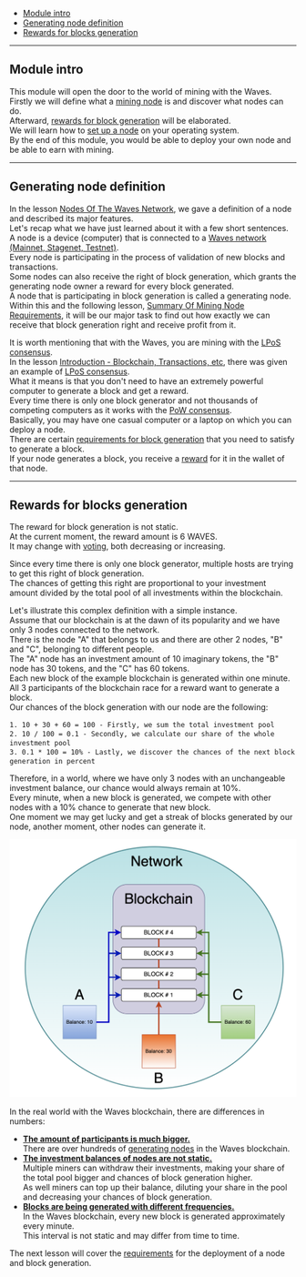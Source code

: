 - [Module intro](#module-intro)
- [Generating node definition](#generating-node-definition)
- [Rewards for blocks generation](#rewards-for-blocks-generation)

---

## Module intro ##

This module will open the door to the world of mining with the Waves.  
Firstly we will define what a [mining node](#miner-node-definition) is and discover what nodes can do.  
Afterward, [rewards for block generation]() will be elaborated.  
We will learn how to [set up a node]() on your operating system.  
By the end of this module, you would be able to deploy your own node and be able to earn with mining.  

---

## Generating node definition ##

In the lesson [Nodes Of The Waves Network](), we gave a definition of a node and described its major features.  
Let's recap what we have just learned about it with a few short sentences.  
A node is a device (computer) that is connected to a [Waves network (Mainnet, Stagenet, Testnet)]().  
Every node is participating in the process of validation of new blocks and transactions.  
Some nodes can also receive the right of block generation, which grants the generating node owner a reward for every block generated.  
A node that is participating in block generation is called a generating node.  
Within this and the following lesson, [Summary Of Mining Node Requirements](), it will be our major task to find out how exactly we can receive that block generation right and receive profit from it.  

It is worth mentioning that with the Waves, you are mining with the [LPoS consensus]().  
In the lesson [Introduction - Blockchain, Transactions, etc](), there was given an example of [LPoS consensus]().  
What it means is that you don't need to have an extremely powerful computer to generate a block and get a reward.  
Every time there is only one block generator and not thousands of competing computers as it works with the [PoW consensus]().  
Basically, you may have one casual computer or a laptop on which you can deploy a node.  
There are certain [requirements for block generation]() that you need to satisfy to generate a block.  
If your node generates a block, you receive a [reward](#rewards-for-blocks-generation) for it in the wallet of that node.  


---

## Rewards for blocks generation ##

The reward for block generation is not static.  
At the current moment, the reward amount is 6 WAVES.  
It may change with [voting](https://docs.waves.tech/en/blockchain/mining/mining-reward#voting), both decreasing or increasing.  

Since every time there is only one block generator, multiple hosts are trying to get this right of block generation.  
The chances of getting this right are proportional to your investment amount divided by the total pool of all investments within the blockchain.  
  
Let's illustrate this complex definition with a simple instance.  
Assume that our blockchain is at the dawn of its popularity and we have only 3 nodes connected to the network.  
There is the node "A" that belongs to us and there are other 2 nodes, "B" and "C", belonging to different people.   
The "A" node has an investment amount of 10 imaginary tokens, the "B" node has 30 tokens, and the "C" has 60 tokens.  
Each new block of the example blockchain is generated within one minute.  
All 3 participants of the blockchain race for a reward want to generate a block.  
Our chances of the block generation with our node are the following:
```
1. 10 + 30 + 60 = 100 - Firstly, we sum the total investment pool 
2. 10 / 100 = 0.1 - Secondly, we calculate our share of the whole investment pool
3. 0.1 * 100 = 10% - Lastly, we discover the chances of the next block generation in percent
```
Therefore, in a world, where we have only 3 nodes with an unchangeable investment balance, our chance would always remain at 10%.  
Every minute, when a new block is generated, we compete with other nodes with a 10% chance to generate that new block.  
One moment we may get lucky and get a streak of blocks generated by our node, another moment, other nodes can generate it.

![](./images/blockgen.png)  

In the real world with the Waves blockchain, there are differences in numbers:
- **<u>The amount of participants is much bigger.</u>**  
    There are over hundreds of [generating nodes](https://dev.pywaves.org/30dGenerators) in the Waves blockchain.
- **<u>The investment balances of nodes are not static.</u>**  
    Multiple miners can withdraw their investments, making your share of the total pool bigger and chances of block generation higher.  
    As well miners can top up their balance, diluting your share in the pool and decreasing your chances of block generation.  
- **<u>Blocks are being generated with different frequencies.</u>**  
    In the Waves blockchain, every new block is generated approximately every minute.  
    This interval is not static and may differ from time to time.  
 
The next lesson will cover the [requirements]() for the deployment of a node and block generation.  


  
